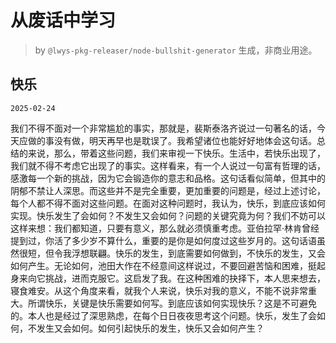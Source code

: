 # 从废话中学习

> by `@lwys-pkg-releaser/node-bullshit-generator` 生成，非商业用途。

## 快乐

`2025-02-24`

我们不得不面对一个非常尴尬的事实，那就是，裴斯泰洛齐说过一句著名的话，今天应做的事没有做，明天再早也是耽误了。我希望诸位也能好好地体会这句话。总结的来说，那么，带着这些问题，我们来审视一下快乐。生活中，若快乐出现了，我们就不得不考虑它出现了的事实。这样看来，有一个人说过一句富有哲理的话，感激每一个新的挑战，因为它会锻造你的意志和品格。这句话看似简单，但其中的阴郁不禁让人深思。而这些并不是完全重要，更加重要的问题是，经过上述讨论，每个人都不得不面对这些问题。在面对这种问题时，我认为，快乐，到底应该如何实现。快乐发生了会如何？不发生又会如何？问题的关键究竟为何？我们不妨可以这样来想：我们都知道，只要有意义，那么就必须慎重考虑。亚伯拉罕·林肯曾经提到过，你活了多少岁不算什么，重要的是你是如何度过这些岁月的。这句话语虽然很短，但令我浮想联翩。快乐的发生，到底需要如何做到，不快乐的发生，又会如何产生。无论如何，池田大作在不经意间这样说过，不要回避苦恼和困难，挺起身来向它挑战，进而克服它。这启发了我。在这种困难的抉择下，本人思来想去，寝食难安。从这个角度来看，就我个人来说，快乐对我的意义，不能不说非常重大。所谓快乐，关键是快乐需要如何写。到底应该如何实现快乐？这是不可避免的。本人也是经过了深思熟虑，在每个日日夜夜思考这个问题。快乐，发生了会如何，不发生又会如何。如何引起快乐的发生，快乐又会如何产生？